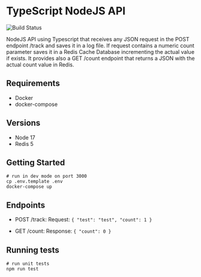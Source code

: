# TypeScript NodeJS API

![Build Status](https://github.com/sds/mock_redis/actions/workflows/tests.yml/badge.svg)

NodeJS API using Typescript that receives any JSON request in the POST endpoint /track and saves it in a log file. 
If request contains a numeric count parameter saves it in a Redis Cache Database incrementing the actual value if exists.
It provides also a GET /count endpoint that returns a JSON with the actual count value in Redis.

## Requirements
- Docker
- docker-compose

## Versions
- Node 17
- Redis 5

## Getting Started

```
# run in dev mode on port 3000
cp .env.template .env
docker-compose up
```

## Endpoints

* POST /track:
Request:
`
{
    "test": "test",
    "count": 1
}
`

* GET /count:
Response:
`
{
    "count": 0
}
`

## Running tests
```
# run unit tests
npm run test
```
